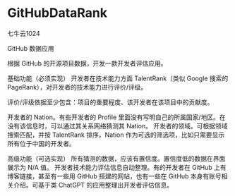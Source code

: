 # GitHubDataRank
七牛云1024

GitHub 数据应用

根据 GitHub 的开源项目数据，开发一款开发者评估应用。 

基础功能（必须实现） 开发者在技术能力方面 TalentRank（类似 Google 搜索的 PageRank），对开发者的技术能力进行评价/评级。

评价/评级依据至少包含：项目的重要程度、该开发者在该项目中的贡献度。 

开发者的 Nation。有些开发者的 Profile 里面没有写明自己的所属国家/地区。在没有该信息时，可以通过其关系网络猜测其 Nation。 开发者的领域。可根据领域搜索匹配，并按 TalentRank 排序。Nation 作为可选的筛选项，比如只需要显示所有位于中国的开发者。 

高级功能（可选实现） 所有猜测的数据，应该有置信度。置信度低的数据在界面展示为 N/A 值。 开发者技术能力评估信息自动整理。有的开发者在 GitHub 上有博客链接，甚至有一些用 GitHub 搭建的网站，也有一些在 GitHub 本身有账号相关介绍。可基于类 ChatGPT 的应用整理出开发者评估信息。
